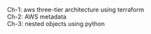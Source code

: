 Ch-1: aws three-tier architecture using terraform <br />
Ch-2: AWS metadata <br />
Ch-3: nested objects using python
